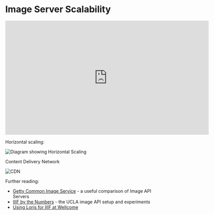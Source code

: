 # Image Server Scalability

<iframe src="https://player.vimeo.com/video/716824966?h=10e0e74a41" width="640" height="360" frameborder="0" allow="autoplay; fullscreen; picture-in-picture" allowfullscreen></iframe>
 
Horizontal scaling:

![Diagram showing Horizontal Scaling](img/horizontal.jpg)

Content Delivery Network

![CDN](img/cdn.jpg)

Further reading:
 * [Getty Common Image Service](https://drive.google.com/file/d/1pB2eqlSlC4Ua5ZrEEEdJTbofl0wdDApg/view?usp%3Dsharing) - a useful comparison of Image API Servers
 * [IIIF by the Numbers](https://journal.code4lib.org/articles/15217) - the UCLA image API setup and experiments 
 * [Using Loris for IIIF at Wellcome](https://stacks.wellcomecollection.org/using-loris-for-iiif-at-wellcome-6ed1fefaf801)

